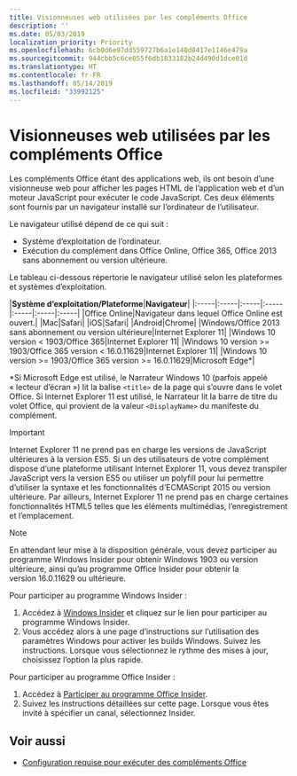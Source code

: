 ```yaml
---
title: Visionneuses web utilisées par les compléments Office
description: ''
ms.date: 05/03/2019
localization_priority: Priority
ms.openlocfilehash: 6cb0d6e97dd559727b6a1e140d8417e1146e479a
ms.sourcegitcommit: 944cbb5c6ce055f6db1833182b24d490d1dce01d
ms.translationtype: HT
ms.contentlocale: fr-FR
ms.lasthandoff: 05/14/2019
ms.locfileid: "33992125"
---
```

# <a name="web-viewers-used-by-office-add-ins"></a>Visionneuses web utilisées par les compléments Office

Les compléments Office étant des applications web, ils ont besoin d’une visionneuse web pour afficher les pages HTML de l’application web et d’un moteur JavaScript pour exécuter le code JavaScript. Ces deux éléments sont fournis par un navigateur installé sur l’ordinateur de l’utilisateur.

Le navigateur utilisé dépend de ce qui suit :

- Système d’exploitation de l’ordinateur.
- Exécution du complément dans Office Online, Office 365, Office 2013 sans abonnement ou version ultérieure.

Le tableau ci-dessous répertorie le navigateur utilisé selon les plateformes et systèmes d’exploitation.

|**Système d’exploitation/Plateforme**|**Navigateur**|
|:-----|:-----|:-----|:-----|:-----|:-----|:-----|
|Office Online|Navigateur dans lequel Office Online est ouvert.|
|Mac|Safari|
|iOS|Safari|
|Android|Chrome|
|Windows/Office 2013 sans abonnement ou version ultérieure|Internet Explorer 11|
|Windows 10 version < 1903/Office 365|Internet Explorer 11|
|Windows 10 version >= 1903/Office 365 version < 16.0.11629|Internet Explorer 11|
|Windows 10 version >= 1903/Office 365 version >= 16.0.11629|Microsoft Edge\*|

\*Si Microsoft Edge est utilisé, le Narrateur Windows 10 (parfois appelé « lecteur d’écran ») lit la balise `<title>` de la page qui s’ouvre dans le volet Office. Si Internet Explorer 11 est utilisé, le Narrateur lit la barre de titre du volet Office, qui provient de la valeur `<DisplayName>` du manifeste du complément.

> [!IMPORTANT]
> Internet Explorer 11 ne prend pas en charge les versions de JavaScript ultérieures à la version ES5. Si un des utilisateurs de votre complément dispose d’une plateforme utilisant Internet Explorer 11, vous devez transpiler JavaScript vers la version ES5 ou utiliser un polyfill pour lui permettre d’utiliser la syntaxe et les fonctionnalités d’ECMAScript 2015 ou version ultérieure. Par ailleurs, Internet Explorer 11 ne prend pas en charge certaines fonctionnalités HTML5 telles que les éléments multimédias, l’enregistrement et l’emplacement.

> [!NOTE]
> En attendant leur mise à la disposition générale, vous devez participer au programme Windows Insider pour obtenir Windows 1903 ou version ultérieure, ainsi qu’au programme Office Insider pour obtenir la version 16.0.11629 ou ultérieure.
>
> Pour participer au programme Windows Insider :
> 
> 1. Accédez à [Windows Insider](https://insider.windows.com) et cliquez sur le lien pour participer au programme Windows Insider.
> 2. Vous accédez alors à une page d’instructions sur l’utilisation des paramètres Windows pour activer les builds Windows. Suivez les instructions. Lorsque vous sélectionnez le rythme des mises à jour, choisissez l’option la plus rapide.
>
> Pour participer au programme Office Insider :
> 
> 1. Accédez à [Participer au programme Office Insider](https://insider.office.com/join).
> 2. Suivez les instructions détaillées sur cette page. Lorsque vous êtes invité à spécifier un canal, sélectionnez Insider.

## <a name="see-also"></a>Voir aussi

- [Configuration requise pour exécuter des compléments Office](requirements-for-running-office-add-ins.md)
